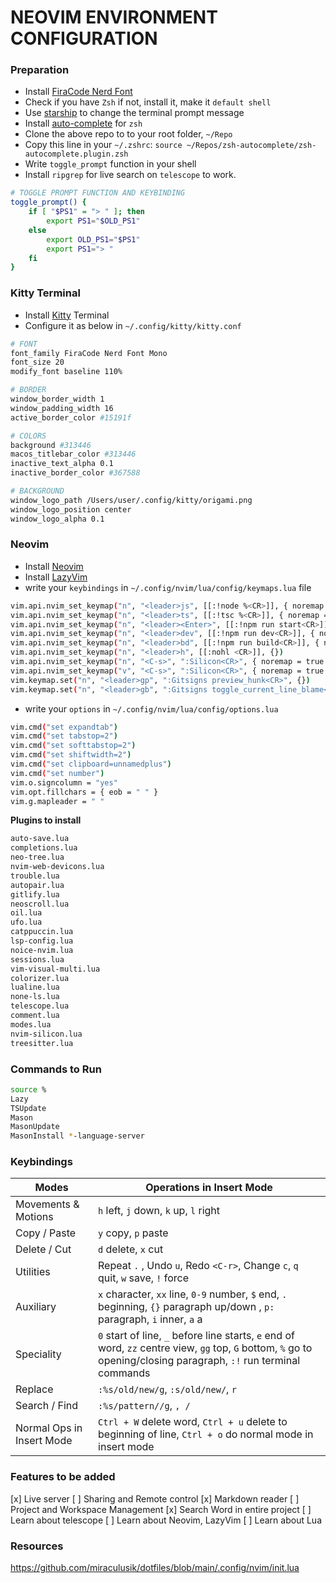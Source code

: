 # NEOVIM ENVIRONMENT CONFIGURATION

### Preparation

- Install [FiraCode Nerd Font](https://github.com/ryanoasis/nerd-fonts/releases/download/v3.1.1/FiraCode.zip)
- Check if you have `Zsh` if not, install it, make it `default shell`
- Use [starship](https://starship.rs) to change the terminal prompt message
- Install [auto-complete](https://github.com/marlonrichert/zsh-autocomplete) for `zsh`
- Clone the above repo to to your root folder, `~/Repo`
- Copy this line in your `~/.zshrc`: `source ~/Repos/zsh-autocomplete/zsh-autocomplete.plugin.zsh`
- Write `toggle_prompt` function in your shell
- Install `ripgrep` for live search on `telescope` to work.

```bash
# TOGGLE PROMPT FUNCTION AND KEYBINDING
toggle_prompt() {
    if [ "$PS1" = "> " ]; then
        export PS1="$OLD_PS1"
    else
        export OLD_PS1="$PS1"
        export PS1="> "
    fi
}
```

### Kitty Terminal

- Install [Kitty](https://sw.kovidgoyal.net/kitty/) Terminal
- Configure it as below in `~/.config/kitty/kitty.conf`
```bash
# FONT
font_family FiraCode Nerd Font Mono
font_size 20
modify_font baseline 110%

# BORDER
window_border_width 1
window_padding_width 16
active_border_color #15191f

# COLORS
background #313446
macos_titlebar_color #313446
inactive_text_alpha 0.1
inactive_border_color #367588

# BACKGROUND
window_logo_path /Users/user/.config/kitty/origami.png
window_logo_position center
window_logo_alpha 0.1
```

### Neovim

- Install [Neovim](https://neovim.io/)
- Install [LazyVim](https://www.lazyvim.org/)
- write your `keybindings` in `~/.config/nvim/lua/config/keymaps.lua` file
```bash
vim.api.nvim_set_keymap("n", "<leader>js", [[:!node %<CR>]], { noremap = true, silent = true })
vim.api.nvim_set_keymap("n", "<leader>ts", [[:!tsc %<CR>]], { noremap = true, silent = true })
vim.api.nvim_set_keymap("n", "<leader><Enter>", [[:!npm run start<CR>]], { noremap = true, silent = true })
vim.api.nvim_set_keymap("n", "<leader>dev", [[:!npm run dev<CR>]], { noremap = true, silent = true })
vim.api.nvim_set_keymap("n", "<leader>bd", [[:!npm run build<CR>]], { noremap = true, silent = true })
vim.api.nvim_set_keymap("n", "<leader>h", [[:nohl <CR>]], {})
vim.api.nvim_set_keymap("n", "<C-s>", ":Silicon<CR>", { noremap = true })
vim.api.nvim_set_keymap("v", "<C-s>", ":Silicon<CR>", { noremap = true })
vim.keymap.set("n", "<leader>gp", ":Gitsigns preview_hunk<CR>", {})
vim.keymap.set("n", "<leader>gb", ":Gitsigns toggle_current_line_blame<CR>", {})
```
- write your `options` in `~/.config/nvim/lua/config/options.lua`
```bash
vim.cmd("set expandtab")
vim.cmd("set tabstop=2")
vim.cmd("set softtabstop=2")
vim.cmd("set shiftwidth=2")
vim.cmd("set clipboard=unnamedplus")
vim.cmd("set number")
vim.o.signcolumn = "yes"
vim.opt.fillchars = { eob = " " }
vim.g.mapleader = " "
```

**Plugins to install**

```bash
auto-save.lua
completions.lua
neo-tree.lua
nvim-web-devicons.lua
trouble.lua
autopair.lua
gitlify.lua
neoscroll.lua
oil.lua
ufo.lua
catppuccin.lua
lsp-config.lua
noice-nvim.lua
sessions.lua
vim-visual-multi.lua
colorizer.lua
lualine.lua
none-ls.lua
telescope.lua
comment.lua
modes.lua
nvim-silicon.lua
treesitter.lua
```

### Commands to Run

```bash
source %
Lazy
TSUpdate
Mason
MasonUpdate
MasonInstall *-language-server
```

### Keybindings
| Modes                        | Operations in Insert Mode                                                                                                           |
|------------------------------|---------------------------------------------------------------------------------------------------------------------------------------|
| Movements & Motions          | `h` left, `j` down, `k` up, `l` right                                                                                               |
| Copy / Paste                 | `y` copy, `p` paste                                                                                                                  |
| Delete / Cut                 | `d` delete, `x` cut                                                                                                                  |
| Utilities                    | Repeat `.` , Undo `u`, Redo `<C-r>`, Change `c`, `q` quit, `w` save, `!` force                                                        |
| Auxiliary                    | `x` character, `xx` line, `0-9` number, `$` end, `.` beginning, `{}` paragraph up/down , `p:` paragraph, `i` inner, `a` a        |
| Speciality                   | `0` start of line, `_` before line starts, `e` end of word, `zz` centre view, `gg` top, `G` bottom, `%` go to opening/closing paragraph, `:!` run terminal commands |
| Replace                      | `:%s/old/new/g`, `:s/old/new/`, `r`                                                                                                  |
| Search / Find                | `:%s/pattern//g`, `, /`                                                                                                              |
| Normal Ops in Insert Mode    | `Ctrl + W` delete word, `Ctrl + u` delete to beginning of line, `Ctrl + o` do normal mode in insert mode                             |
### Features to be added

[x] Live server
[ ] Sharing and Remote control
[x] Markdown reader
[ ] Project and Workspace Management 
[x] Search Word in entire project
[ ] Learn about telescope
[ ] Learn about Neovim, LazyVim
[ ] Learn about Lua

### Resources
https://github.com/miraculusik/dotfiles/blob/main/.config/nvim/init.lua
